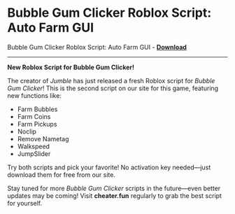<h1>Bubble Gum Clicker Roblox Script: Auto Farm GUI</h1>

Bubble Gum Clicker Roblox Script: Auto Farm GUI - **[Download](https://www.dlgram.com/public/files/api.php?shortened=gkWv1n)**


<hr>


**New Roblox Script for Bubble Gum Clicker!**  

The creator of *Jumble* has just released a fresh Roblox script for *Bubble Gum Clicker*! This is the second script on our site for this game, featuring new functions like:  

- Farm Bubbles  
- Farm Coins  
- Farm Pickups  
- Noclip  
- Remove Nametag  
- Walkspeed  
- JumpSlider  

Try both scripts and pick your favorite! No activation key needed—just download them for free from our site.  

Stay tuned for more *Bubble Gum Clicker* scripts in the future—even better updates may be coming! Visit **cheater.fun** regularly to grab the best script for yourself.